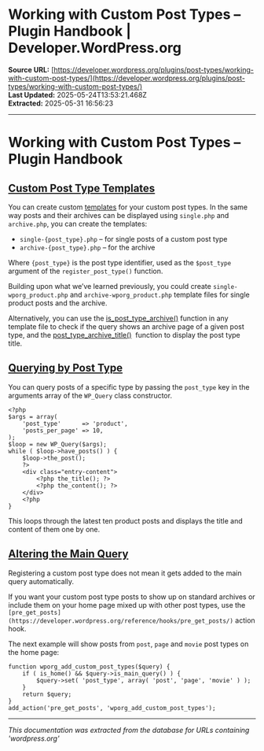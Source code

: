 # Working with Custom Post Types – Plugin Handbook | Developer.WordPress.org

**Source URL:** [https://developer.wordpress.org/plugins/post-types/working-with-custom-post-types/](https://developer.wordpress.org/plugins/post-types/working-with-custom-post-types/)  
**Last Updated:** 2025-05-24T13:53:21.468Z  
**Extracted:** 2025-05-31 16:56:23

---

# Working with Custom Post Types – Plugin Handbook

## [Custom Post Type Templates](#custom-post-type-templates)

You can create custom [templates](https://make.wordpress.org/docs/theme-developer-handbook/theme-basics/theme-files/) for your custom post types. In the same way posts and their archives can be displayed using `single.php` and `archive.php`, you can create the templates:

*   `single-{post_type}.php` – for single posts of a custom post type
*   `archive-{post_type}.php` – for the archive

Where `{post_type}` is the post type identifier, used as the `$post_type` argument of the `register_post_type()` function.

Building upon what we’ve learned previously, you could create `single-wporg_product.php` and `archive-wporg_product.php` template files for single product posts and the archive.

Alternatively, you can use the [is\_post\_type\_archive()](https://developer.wordpress.org/reference/functions/is_post_type_archive/) function in any template file to check if the query shows an archive page of a given post type, and the [post\_type\_archive\_title()](https://developer.wordpress.org/reference/functions/post_type_archive_title/)  function to display the post type title.

## [Querying by Post Type](#querying-by-post-type)

You can query posts of a specific type by passing the `post_type` key in the arguments array of the `WP_Query` class constructor.

```
<?php
$args = array(
	'post_type'      => 'product',
	'posts_per_page' => 10,
);
$loop = new WP_Query($args);
while ( $loop->have_posts() ) {
	$loop->the_post();
	?>
	<div class="entry-content">
		<?php the_title(); ?>
		<?php the_content(); ?>
	</div>
	<?php
}
```

This loops through the latest ten product posts and displays the title and content of them one by one.

## [Altering the Main Query](#altering-the-main-query)

Registering a custom post type does not mean it gets added to the main query automatically.

If you want your custom post type posts to show up on standard archives or include them on your home page mixed up with other post types, use the `[pre_get_posts](https://developer.wordpress.org/reference/hooks/pre_get_posts/)` action hook.

The next example will show posts from `post`, `page` and `movie` post types on the home page:

```
function wporg_add_custom_post_types($query) {
	if ( is_home() && $query->is_main_query() ) {
		$query->set( 'post_type', array( 'post', 'page', 'movie' ) );
	}
	return $query;
}
add_action('pre_get_posts', 'wporg_add_custom_post_types');
```

---

*This documentation was extracted from the database for URLs containing 'wordpress.org'*
